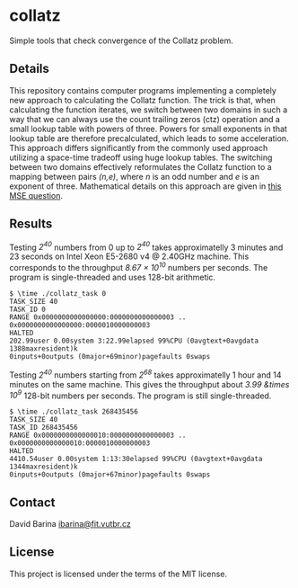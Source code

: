 # collatz
Simple tools that check convergence of the Collatz problem.

## Details

This repository contains computer programs implementing a completely new approach to calculating the Collatz function.
The trick is that, when calculating the function iterates, we switch between two domains in such a way that we can always use the count trailing zeros (ctz) operation and a small lookup table with powers of three.
Powers for small exponents in that lookup table are therefore precalculated, which leads to some acceleration.
This approach differs significantly from the commonly used approach utilizing a space-time tradeoff using huge lookup tables.
The switching between two domains effectively reformulates the Collatz function to a mapping between pairs *(n,e)*, where *n* is an odd number and *e* is an exponent of three.
Mathematical details on this approach are given in [this MSE question](https://math.stackexchange.com/questions/3311547/alternative-formulation-of-the-collatz-problem).

## Results

Testing *2<sup>40</sup>* numbers from 0 up to *2<sup>40</sup>* takes approximatelly 3 minutes and 23 seconds on Intel Xeon E5-2680 v4 @ 2.40GHz machine.
This corresponds to the throughput *8.67 &times; 10<sup>10</sup>* numbers per seconds.
The program is single-threaded and uses 128-bit arithmetic.

    $ \time ./collatz_task 0
    TASK_SIZE 40
    TASK_ID 0
    RANGE 0x0000000000000000:0000000000000003 .. 0x0000000000000000:0000010000000003
    HALTED
    202.99user 0.00system 3:22.99elapsed 99%CPU (0avgtext+0avgdata 1388maxresident)k
    0inputs+0outputs (0major+69minor)pagefaults 0swaps

Testing *2<sup>40</sup>* numbers starting from *2<sup>68</sup>* takes approximatelly 1 hour and 14 minutes on the same machine.
This gives the throughput about *3.99 &times 10<sup>9</sup>* 128-bit numbers per seconds.
The program is still single-threaded.

    $ \time ./collatz_task 268435456
    TASK_SIZE 40
    TASK_ID 268435456
    RANGE 0x0000000000000010:0000000000000003 .. 0x0000000000000010:0000010000000003
    HALTED
    4410.54user 0.00system 1:13:30elapsed 99%CPU (0avgtext+0avgdata 1344maxresident)k
    0inputs+0outputs (0major+67minor)pagefaults 0swaps

## Contact
David Barina <ibarina@fit.vutbr.cz>

## License
This project is licensed under the terms of the MIT license.
